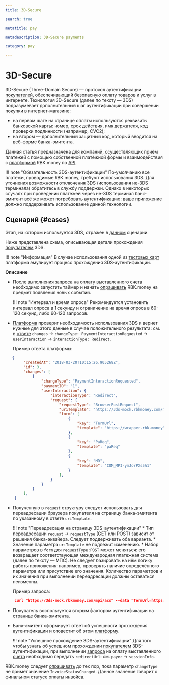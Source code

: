 ```yaml
---
title: 3D-Secure 

search: true

metatitle: pay

metadescription: 3D-Secure payments

category: pay

---
```


# 3D-Secure

3D-Secure (Three-Domain Secure) — протокол аутентификации [покупателей](https://developer.rbk.money/docs/payments/overview/#shop), обеспечивающий безопасную оплату товаров и услуг в интернете. Технология 3D-Secure (далее по тексту — 3DS) подразумевает дополнительный шаг аутентификации при совершении покупки в интернет-магазине:

* на первом шаге на странице оплаты используются реквизиты банковской карты: номер, срок действия, имя держателя, код проверки подлинности (например, CVC2);
* на втором — дополнительный защитный код, который вводится на веб-форме банка-эмитента.

Данная статья предназначена для компаний, осуществляющих приём платежей с помощью собственной платёжной формы и взаимодействия с [платформой](https://developer.rbk.money/docs/payments/overview/#_1) RBK.money по [API](https://developer.rbk.money/api/).

!!! note "Обязательность 3DS-аутентификации"
    По-умолчанию все платежи,  проводимые RBK.money, требуют использования 3DS. Для уточнения возможности отключения 3DS (использования не-3DS терминала) обратитесь в службу поддержки. Однако в некоторых случаях при проведении платежей через не-3DS терминал банк-эмитент всё же может потребовать аутентификацию: ваше приложение должно поддерживать использование данной технологии.

## Сценарий {#cases}

Этап, на котором используется 3DS, отражён в [данном](https://developer.rbk.money/docs/payments/overview/#payScheme) сценарии.

Ниже представлена схема, описывающая детали прохождения [покупателем](https://developer.rbk.money/docs/payments/overview/#shop) 3DS.

<object data="../3ds/img/3ds.svg"> </object>

!!! note "Информация"
    В случае использования одной из [тестовых карт](/refs/testcards/) платформа эмулирует процесс прохождения 3DS-аутентификации.

**Описание**

* После выполнения [запроса](https://developer.rbk.money/api/#operation/createPayment) на оплату выставленного [счета](https://developer.rbk.money/docs/payments/overview/#invoice) необходимо запустить таймер и начать [опрашивать](https://developer.rbk.money/api/#operation/getInvoiceEvents) RBK.money на предмет появления новых событий.

    !!! note "Интервал и время опроса"
        Рекомендуется установить интервал опроса в 1 секунду и ограничение на время опроса в 60-120 секунд, либо 60-120 запросов.

* [Платформа](https://developer.rbk.money/docs/payments/overview/#_1) проверит необходимость использования 3DS и вернет нужные для этого данные в случае положительного результата: см. в [ответе](https://developer.rbk.money/api/#operation/getInvoiceEvents) `changes` → `changeType: PaymentInteractionRequested` → `userInteraction` → `interactionType: Redirect`.

    Пример ответа платформы:

```json
   {
        "createdAt": "2018-03-20T10:15:26.905268Z",
        "id": 3,
        "changes": [
            {
                "changeType": "PaymentInteractionRequested",
                "paymentID": "1",
                "userInteraction": {
                    "interactionType": "Redirect",
                    "request": {
                        "requestType": "BrowserPostRequest",
                        "uriTemplate": "https://3ds-mock.rbkmoney.com/mpi/acs",
                        "form": [
                            {
                                "key": "TermUrl",
                                "template": "https://wrapper.rbk.money"
                            },
                            {
                                "key": "PaReq",
                                "template": "paReq"
                            },
                            {
                                "key": "MD",
                                "template": "COM_MPI-ymJorPXs5A1"
                            }
                        ],
                    }
                }
            }
        ],
    }
```

* Полученную в `request` структуру следует использовать для переадресации браузера покупателя на страницу банка-эмитента по указанному в ответе `uriTemplate`.

    !!! note "Переадресация на страницу 3DS-аутентификации"
        * Тип переадресации `request` → `requestType` (GET или POST) зависит от решения банка-эквайера. Следует поддерживать оба варианта. 
        * Значение параметра `uriTemplate` не подлежит изменению.
        * Набор параметров в `form` для `requestType:POST` может меняться: его возвращает соответствующая международная платежная система (далее по тексту —  МПС). Не следует базировать на нём логику работы приложения: например, проверять наличие определённого параметра или присутствие его значения. Количество параметров и их значения при выполнении переадресации должны оставаться неизменны.

    Пример запроса:

```json 
    curl "https://3ds-mock.rbkmoney.com/mpi/acs" --data "TermUrl=https://wrapper.rbk.money&PaReq=paReq&MD=COM_MPICOM_MPI-ymJorPXs5A1"
```

* Покупатель воспользуется вторым фактором аутентификации на странице банка-эмитента.
* Банк-эмитент сформирует ответ об успешности прохождения аутентификации и оповестит об этом [платформу](https://developer.rbk.money/docs/payments/overview/#_1).

    !!! note "Успешное прохождение 3DS-аутентификации"
        Для того чтобы узнать об успешном прохождении [покупателем](https://developer.rbk.money/docs/payments/overview/#shop) 3DS-аутентификации, при выполнении [запроса](https://developer.rbk.money/api/#operation/createPayment) на оплату выставленного [счета](https://developer.rbk.money/docs/payments/overview/#invoice) необходимо передать `redirectUrl`: см. `payer` → `sessionInfo`.

RBK.money следует [опрашивать](https://developer.rbk.money/api/#operation/getInvoiceEvents) до тех пор, пока параметр `changeType` не примет значение `InvoiceStatusChanged`. Данное значение говорит о финальном статусе оплаты [инвойса](https://developer.rbk.money/docs/payments/overview/#invoice).
